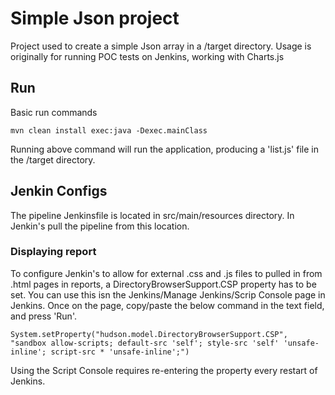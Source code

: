 # Simple Json project #
Project used to create a simple Json array in a /target directory. Usage is originally for running POC tests on Jenkins, working with Charts.js

## Run ##
Basic run commands

```
mvn clean install exec:java -Dexec.mainClass
```

Running above command will run the application, producing a 'list.js' file in the /target directory.

## Jenkin Configs ##
The pipeline Jenkinsfile is located in src/main/resources directory. In Jenkin's pull the pipeline from this location.

### Displaying report ###
To configure Jenkin's to allow for external .css and .js files to pulled in from .html pages in reports, a DirectoryBrowserSupport.CSP property has to be set. You can use this isn the Jenkins/Manage Jenkins/Scrip Console page in Jenkins. Once on the page, copy/paste the below command in the text field, and press 'Run'.
```
System.setProperty("hudson.model.DirectoryBrowserSupport.CSP", "sandbox allow-scripts; default-src 'self'; style-src 'self' 'unsafe-inline'; script-src * 'unsafe-inline';")
```
Using the Script Console requires re-entering the property every restart of Jenkins.